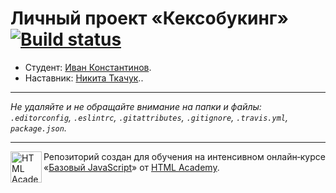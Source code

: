 # Личный проект «Кексобукинг» [![Build status][travis-image]][travis-url]

* Студент: [Иван Константинов](https://up.htmlacademy.ru/javascript/11/user/130267).
* Наставник: [Никита Ткачук](https://htmlacademy.ru/profile/id450211)..

---

_Не удаляйте и не обращайте внимание на папки и файлы:_<br>
_`.editorconfig`, `.eslintrc`, `.gitattributes`, `.gitignore`, `.travis.yml`, `package.json`._

---

<a href="https://htmlacademy.ru/intensive/javascript"><img align="left" width="50" height="50" title="HTML Academy" src="https://up.htmlacademy.ru/static/img/intensive/javascript/logo-for-github.svg"></a>

Репозиторий создан для обучения на интенсивном онлайн‑курсе «[Базовый JavaScript](https://htmlacademy.ru/intensive/javascript)» от [HTML Academy](https://htmlacademy.ru).

[travis-image]: https://travis-ci.org/htmlacademy-javascript/130267-keksobooking.svg?branch=master
[travis-url]: https://travis-ci.org/htmlacademy-javascript/130267-keksobooking
